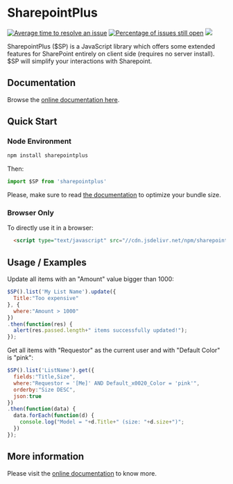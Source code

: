 # SharepointPlus

[![Average time to resolve an issue](http://isitmaintained.com/badge/resolution/aymkdn/sharepointplus.svg)](http://isitmaintained.com/project/aymkdn/sharepointplus "Average time to resolve an issue")
[![Percentage of issues still open](http://isitmaintained.com/badge/open/aymkdn/sharepointplus.svg)](http://isitmaintained.com/project/aymkdn/sharepointplus "Percentage of issues still open")
[![](https://data.jsdelivr.com/v1/package/npm/sharepointplus/badge)](https://www.jsdelivr.com/package/npm/sharepointplus)

SharepointPlus ($SP) is a JavaScript library which offers some extended features for SharePoint entirely on client side (requires no server install). $SP will simplify your interactions with Sharepoint.

## Documentation

Browse the [online documentation here](http://aymkdn.github.com/SharepointPlus/).

## Quick Start

### Node Environment

```sh
npm install sharepointplus
```

Then:
```javascript
import $SP from 'sharepointplus'
```

Please, make sure to read [the documentation](http://aymkdn.github.com/SharepointPlus/) to optimize your bundle size.

### Browser Only

To directly use it in a browser:
```html
  <script type="text/javascript" src="//cdn.jsdelivr.net/npm/sharepointplus/browser/sharepointplus.js"></script>
```

## Usage / Examples

Update all items with an "Amount" value bigger than 1000:

```javascript
$SP().list('My List Name').update({
  Title:"Too expensive"
}, {
  where:"Amount > 1000"
})
.then(function(res) {
  alert(res.passed.length+" items successfully updated!");
});
```

Get all items with "Requestor" as the current user and with "Default Color" is "pink":

```javascript
$SP().list('ListName').get({
  fields:"Title,Size",
  where:"Requestor = '[Me]' AND Default_x0020_Color = 'pink'",
  orderby:"Size DESC",
  json:true
})
.then(function(data) {
  data.forEach(function(d) {
    console.log("Model = "+d.Title+" (size: "+d.size+")";
  })
});
```

## More information

Please visit the [online documentation](http://aymkdn.github.com/SharepointPlus/) to know more.
